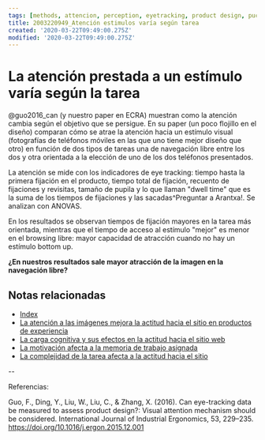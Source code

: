 ```yaml
---
tags: [methods, attencion, perception, eyetracking, product design, puchasetask, Notebooks/attention, Notebooks/perception]
title: 2003220949_Atención estimulos varía según tarea
created: '2020-03-22T09:49:00.275Z'
modified: '2020-03-22T09:49:00.275Z'
---
```


# La atención prestada a un estímulo varía según la tarea

@guo2016_can (y nuestro paper en ECRA) muestran como la atención cambia según el objetivo que se persigue. En su paper (un poco flojillo en el diseño) comparan cómo se atrae la atención hacia un estímulo visual (fotografías de teléfonos móviles en las que uno tiene mejor diseño que otro) en función de dos tipos de tareas una de navegación libre entre los dos y otra orientada a la elección de uno de los dos teléfonos presentados. 

La atención se mide con los indicadores de eye tracking: tiempo hasta la primera fijación en el producto, tiempo total de fijación, recuento de fijaciones  y revisitas, tamaño de pupila y lo que llaman "dwell time" que es la suma de los tiempos de fijaciones y las sacadas^Preguntar a Arantxa!. Se analizan con ANOVAS. 

En los resultados se observan tiempos de fijación mayores en la tarea más orientada, mientras que el tiempo de acceso al estímulo "mejor" es menor en el browsing libre: mayor capacidad de atracción cuando no hay un estímulo bottom up.

**¿En nuestros resultados sale mayor atracción de la imagen en la navegación libre?**

## Notas relacionadas

- [Index](_2003101705_index.md)
- [La atención a las imágenes mejora la actitud hacia el sitio en productos de experiencia](2003210809_atencionfotos_productosexperiencia.md)
- [La carga cognitiva y sus efectos en la actitud hacia el sitio web](2003210840_medicion_efectos_cargacognitiva.md)
- [La motivación afecta a la memoria de trabajo asignada](2003101738_motivacion_memoriatrabajo.md)
- [La complejidad de la tarea afecta a la actitud hacia el sitio](2003210855_complejidad_aritmetica_tarea.md)

--

Referencias:

Guo, F., Ding, Y., Liu, W., Liu, C., & Zhang, X. (2016). Can eye-tracking data be measured to assess product design?: Visual attention mechanism should be considered. International Journal of Industrial Ergonomics, 53, 229–235. https://doi.org/10.1016/j.ergon.2015.12.001
